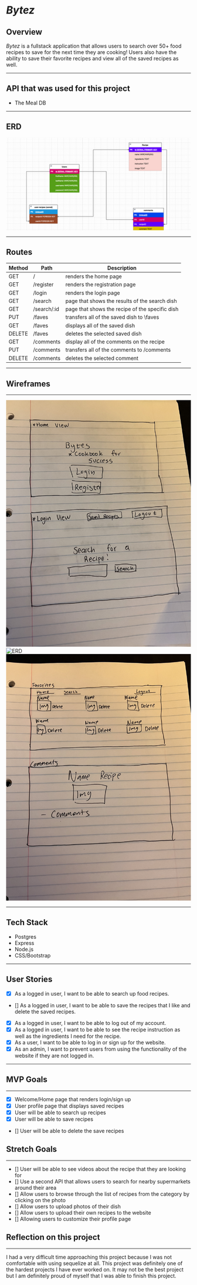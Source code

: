 # *Bytez*
## Overview

*Bytez* is a fullstack application that allows users to search over 50+ food recipes to save for the next time they are cooking! Users also have the ability to save their favorite recipes and view all of the saved recipes as well.


---


## API that was used for this project
- The Meal DB

---

## ERD

![ERD](/static/img/erd.png)

---


## Routes

| Method | Path | Description |
| ---| ----------| ---|
| GET | / | renders the home page
| GET | /register | renders the registration page
| GET | /login | renders the login page
| GET | /search | page that shows the results of the search dish
| GET | /search/:id | page that shows the recipe of the specific dish
| PUT | /faves | transfers all of the saved dish to \faves
| GET | /faves | displays all of the saved dish
| DELETE | /faves | deletes the selected saved dish
| GET | /comments | display all of the comments on the recipe
| PUT | /comments | transfers all of the comments to /comments
| DELETE | /comments | deletes the selected comment

---

## Wireframes


---
![ERD](/static/img/wireframe/IMG_0977.jpg)
![ERD](/static/img/wireframe/IMGerd_0976.jpg)
![ERD](/static/img/wireframe/IMG_0975.jpg)


---


## Tech Stack

- Postgres
- Express
- Node.js
- CSS/Bootstrap

---

## User Stories

- [X] As a logged in user, I want to be able to search up food recipes.
- [] As a logged in user, I want to be able to save the recipes that I like and delete the saved recipes.
- [X] As a logged in user, I want to be able to log out of my account.
- [X] As a logged in user, I want to be able to see the recipe instruction as well as the ingredients I need for the recipe.
- [X] As a user, I want to be able to log in or sign up for the website.
- [X] As an admin, I want to prevent users from using the functionality of the website if they are not logged in.
---

## MVP Goals
---
- [X] Welcome/Home page that renders login/sign up
- [X] User profile page that displays saved recipes
- [X] User will be able to search up recipes
- [X] User will be able to save recipes
- [] User will be able to delete the save recipes



## Stretch Goals
---
- [] User will be able to see videos about the recipe that they are looking for
- [] Use a second API that allows users to search for nearby supermarkets around their area
- [] Allow users to browse through the list of recipes from the category by clicking on the photo
- [] Allow users to upload photos of their dish
- [] Allow users to upload their own recipes to the website
- [] Allowing users to customize their profile page


## Reflection on this project
---
I had a very difficult time approaching this project because I was not comfortable with using sequelize at all. This project was definitely one of the hardest projects I have ever worked on. It may not be the best project but I am definitely proud of myself that I was able to finish this project.